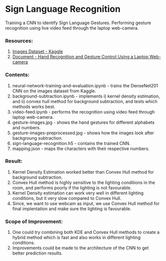# Sign Language Recognition
Training a CNN to identify Sign Language Gestures. Performing gesture recognition using live video feed through the laptop web-camera.

### Resources:
1. [Images Dataset - Kaggle](https://www.kaggle.com/ahmedkhanak1995/sign-language-gesture-images-dataset)
2. [Document - Hand Recognition and Gesture Control Using a Laptop Web-camera](https://web.stanford.edu/class/cs231a/prev_projects_2016/CS231A_Project_Final.pdf)

### Contents:
1. neural-network-training-and-evaluation.ipynb - trains the DenseNet201 CNN on the images dataset from Kaggle.
2. background-subtraction.ipynb - implements i) kernel density estimation, and ii) convex hull method for background subtraction, and tests which methods works best.
3. video-feed.ipynb - performs the recognition using video feed through laptop web-camera.
4. gesture-images.jpg - shows the hand gestures for different alphabets and numbers.
5. gesture-images-preprocessed.jpg - shows how the images look after backgroung subtraction.
6. sign-language-recognition.h5 - contains the trained CNN.
7. mapping.json - maps the characters with their respective numbers.

### Result:
1. Kernel Density Estimation worked better than Convex Hull method for background subtraction.
2. Convex Hull method is highly sensitive to the lighting conditions in the room, and performs poorly if the lighting is not favourable.
3. Kernel Density estimation can work very well in different lighting conditions, but it very slow compared to Convex Hull.
4. Since, we want to use webcam as input, we use Convex Hull method for final implentation and make sure the lighting is favourable.

### Scope of Improvement:
1. One could try combining both KDE and Convex Hull methods to create a hybrid method which is fast and also works in different lighting conditions.
2. Improvements could be made to the architecture of the CNN to get better prediction results.
